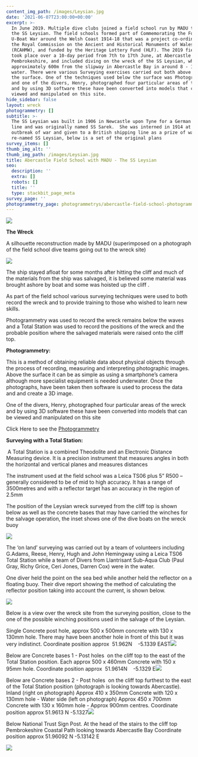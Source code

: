 ```yaml
---
content_img_path: /images/Leysian.jpg
date: '2021-06-07T23:00:00+00:00'
excerpt: >-
  In June 2019. Multiple dive clubs joined a field school run by MADU to dive
  the SS Leysian. The field schools formed part of Commemorating the Forgotten
  U-Boat War around the Welsh Coast 1914-18 that was a project co-ordinated by
  the Royal Commission on the Ancient and Historical Monuments of Wales
  (RCAHMW), and funded by the Heritage Lottery Fund (HLF). The 2019 field school
  took place over a 10-day period from 7th to 17th June, at Abercastle in
  Pembrokeshire, and included diving on the wreck of the SS Leysian, which lies
  approximately 600m from the slipway in Abercastle Bay in around 8 - 16m of
  water. There were various Surveying exercises carried out both above and below
  the surface. One of the techniques used below the surface was Photogrammetry
  and one of the divers, Henry, photographed four particular areas of the wreck
  and by using 3D software these have been converted into models that can be
  viewed and manipulated on this site.
hide_sidebar: false
layout: wreck
photogrammetry: []
subtitle: >-
  The SS Leysian was built in 1906 in Newcastle upon Tyne for a German shipping
  line and was originally named SS Sarek.  She was interned in 1914 at the
  outbreak of war and given to a British shipping line as a prize of war and
  re-named SS Leysian, below is a set of the original plans
survey_items: []
thumb_img_alt: ''
thumb_img_path: /images/Leysian.jpg
title: Abercastle Field School with MADU - The SS Leysian
seo:
  description: ''
  extra: []
  robots: []
  title: ''
  type: stackbit_page_meta
survey_page: ''
photogrammetry_page: photogrammetrys/abercastle-field-school-photogrammetry.md
---
```

![](https://cdn.forestry.io/res2/cZ1ay_JMZDsN8OqF_qyGasUk8v4s2iDlRNDO_SJCjqE/fit/512/512/sm/0/aHR0cHM6Ly9hcHAu/Zm9yZXN0cnkuaW8v/cmFpbHMvYWN0aXZl/X3N0b3JhZ2UvYmxv/YnMvZXlKZmNtRnBi/SE1pT25zaWJXVnpj/MkZuWlNJNklrSkJh/SEJDUzNFck5WRXdQ/U0lzSW1WNGNDSTZi/blZzYkN3aWNIVnlJ/am9pWW14dllsOXBa/Q0o5ZlE9PS0tOTRi/NDAxMmU3Y2ViMDcx/Y2NlYzc3YWQ0NmUz/NDZhNTU3MjIyNzE2/My9zaGlwcyUyMHBs/YW4uanBn)

**The Wreck**

A silhouette reconstruction made by MADU (superimposed on a photograph of the field school dive teams going out to the wreck site)

![](/images/ab%20survey%20pic1.jpg)

The ship stayed afloat for some months after hitting the cliff and much of the materials from the ship was salvaged, it is believed some material was brought ashore by boat and some was hoisted up the cliff .

As part of the field school various surveying techniques were used to both record
the wreck and to provide training to those who wished to learn new skills.

Photogrammetry was used to record the wreck remains below the
waves and a Total Station was used to record the positions of the wreck and the
probable position where the salvaged materials were raised onto the cliff top.

**Photogrammetry:**

This is a method of obtaining reliable data about physical objects through the process of recording, measuring and interpreting photographic images. Above the surface it can be as simple as using a smartphone’s camera although more specialist equipment is needed underwater. Once the photographs, have been taken then software is used to process the data and and create a 3D image.

One of the divers, Henry, photographed four particular areas of the wreck and by using 3D software these have been converted into models that can be viewed and manipulated on this site

Click Here to see the [Photogrammetry](/photogrammetrys/anchors-photogrammetry)

**Surveying with a Total Station:**

 A Total Station is a combined Theodolite and an Electronic Distance Measuring device. It is a precision instrument that measures angles in both the horizontal and vertical planes and measures distances

The instrument used at the field school was a Leica TS06 plus 5” R500 – generally considered to be of mid to high accuracy. It has a range of 3500metres and with a reflector target  has an accuracy in the region of 2.5mm

The position of the Leysian wreck surveyed from the cliff top is shown below as well as the concrete bases that may have carried the winches for the salvage operation, the inset shows one of the dive boats on the wreck buoy

![](/images/ab%20survey%20pic2.jpg)

The ‘on land’ surveying was carried out by a team of volunteers including G.Adams, Reese, Henry, Hugh and John Hemingway using a Leica TS06 Total Station while a team of Divers from Llantrisant Sub-Aqua Club (Paul Gray, Richy Grice, Ceri Jones, Darren Cox) were in the water.

One diver held the point on the sea bed while another held the reflector on a
floating buoy. Their dive report  showing the method of calculating the reflector position taking into account the current, is shown below.

![](/images/ab%20survey%20pic3.jpg)

Below is a view over the wreck site from the surveying position, close to the one of the possible winching positions used in the salvage of the Leysian.

Single Concrete post hole, approx 500 x 500mm concrete with 130 x 130mm hole. There may have been another hole in front of this but it was very indistinct. Coordinate position approx  51.962N    -5.1339 EAST![](/images/ab%20survey%20pic4.jpg)

Below are Concrete bases 1 - Post holes  on the cliff top to the east of the Total Station position. Each approx 500 x 460mm Concrete with 150 x 95mm hole. Coordinate position approx  51.9614N    -5.1329 E![](/images/ab%20survey%202pic5.jpg)

Below are Concrete bases 2 - Post holes  on the cliff top furthest to the east of the Total Station position (photograph is looking towards Abercastle). Inland  (right on photograph) Approx 410 x 350mm Concrete with 120 x 130mm hole - Water side (left on photograph) Approx 450 x 700mm Concrete with 130 x 160mm hole - Approx 900mm centres.       Coordinate position approx 51.9613 N    -5.1327![](/images/ab%20survey%20pic6.jpg)

Below National Trust Sign Post.  At the head of the stairs to the cliff top Pembrokeshire Coastal Path looking towards Abercastle Bay Coordinate position approx  51.96092 N   -5.13142 E

![](/images/ab%20survey%20pic7.jpg)

